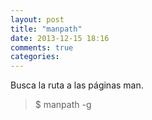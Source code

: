 ```yaml
---
layout: post
title: "manpath"
date: 2013-12-15 18:16
comments: true
categories: 
---
```

Busca la ruta a las páginas man.

>$ manpath -g

